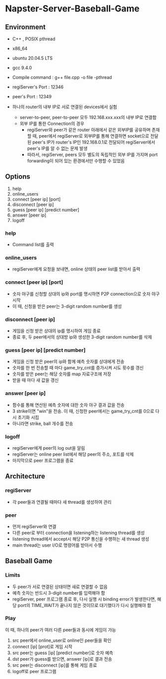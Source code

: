 # Napster-Server-Baseball-Game

## Environment
- C++ , POSIX pthread
- x86_64
- ubuntu 20.04.5 LTS
- gcc 9.4.0
- Compile command : g++ file.cpp -o file -pthread
- regiServer's Port : 12346
- peer's Port : 12349


- 하나의 router의 내부 IP로 서로 연결된 devices에서 실험
    - server-to-peer, peer-to-peer 모두 192.168.xxx.xxx의 내부 IP로 연결함
    - 외부 IP를 통한 Connection의 경우
        - regiServer와 peer가 같은 router 아래에서 같은 외부IP를 공유하며 존재할 때, peer에서 regiServer로 외부IP를 통해 연결하면 socket으로 전달된 peer's IP가 router's IP인 192.168.0.1로 전달되어 regiServer에서 peer's IP를 알 수 없는 문제 발생
        - 따라서, regiServer, peers 모두 별도의 독립적인 외부 IP를 가지며 port forwarding이 되어 있는 환경에서만 수행할 수 있었음



## Options
1. help
3. online_users                     
4. connect [peer ip] [port]     
5. disconnect [peer ip]
6. guess [peer ip] [predict number]
7. answer [peer ip]
8. logoff

### help
- Command list를 출력

### online_users
- regiServer에게 요청을 보내면, online 상태의 peer list를 받아서 출력

### connect [peer ip] [port]
- 숫자 야구를 신청할 상대의 ip와 port를 명시하면 P2P connection으로 숫자 야구 시작
- 이 때, 신청을 받은 peer는 3-digit random number를 생성

### disconnect [peer ip]
- 게임을 신청 받은 상대의 ip를 명시하여 게임 종료
- 종료 후, 두 peer에서의 상대방 ip와 생성한 3-digit random number를 삭제

### guess [peer ip] [predict number]
- 게임을 신청 받은 peer의 ip와 함께 예측 숫자를 상대에게 전송
- 숫자를 한 번 전송할 때 마다 game_try_cnt를 증가시켜 시도 횟수를 갱신
- 숫자를 받은 peer는 해당 숫자를 map 자료구조에 저장
- 받을 때 마다 새 값을 갱신

### answer [peer ip]
- 함수를 통해 연산된 예측 숫자에 대한 숫자 야구 결과 값을 전송
- 3 strike이면 "win"을 전송. 이 때, 신청한 peer에서는 game_try_cnt를 0으로 다시 초기화 시킴
- 아니라면 strike, ball 개수를 전송

### logoff
- regiServer에게 peer의 log out을 알림
- regiServer는 online peer list에서 해당 peer의 주소, 포트를 삭제
- 마지막으로 peer 프로그램을 종료




## Architecture

### regiServer
- 각 peer들과 연결될 때마다 새 thread를 생성하여 관리

### peer
- 먼저 regiServer와 연결
- 다른 peer로 부터 connection을 listening하는 listening thread를 생성
- listening thread에서 accept시 해당 P2P 통신을 수행하는 새 thread 생성
- main thread는 user I/O로 명령어를 받아서 수행



## Baseball Game

### Limits
- 두 peer가 서로 연결된 상태이면 새로 연결할 수 없음
- 예측 숫자는 반드시 3-digit number를 입력해야 함
- regiServer, peer 프로그램 종료 후, 다시 실행 시 binding error가 발생한다면, 해당 port의 TIME_WAIT가 끝나지 않은 것이므로 대기했다가 다시 실행해야 함

### Play
이 때, 하나의 peer가 여러 다른 peer들과 동시에 게임이 가능

1. src peer에서 online_user로 online인 peer들을 확인
2. connect [ip] [prot]로 게임 시작
3. src peer는 guess [ip] [predict number]로 숫자 예측
4. dst peer가 guess를 받으면, answer [ip]로 결과 전송
5. src peer는 disconnect [ip]를 통해 게임 종료
6. logoff로 peer 프로그램 



